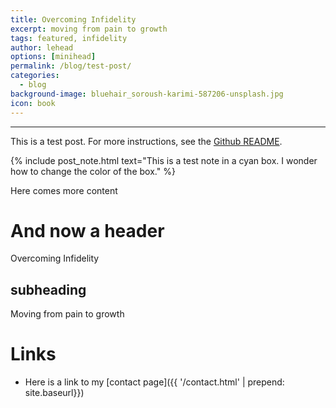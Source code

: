 ```yaml
---
title: Overcoming Infidelity
excerpt: moving from pain to growth
tags: featured, infidelity
author: lehead
options: [minihead]
permalink: /blog/test-post/
categories:
  - blog
background-image: bluehair_soroush-karimi-587206-unsplash.jpg
icon: book
---
```


<hr />

This is a test post. For more instructions, see the [Github README](https://github.com/arkadianriver/arkadianriver.com).

{% include post_note.html text="This is a test note in a cyan box. I wonder how to change the color of the box." %}

Here comes more content

# And now a header
Overcoming Infidelity

## subheading
Moving from pain to growth

# Links
- Here is a link to my [contact page]({{ '/contact.html' | prepend: site.baseurl}})
